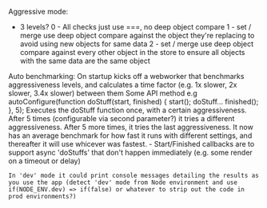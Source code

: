 Aggressive mode:
- 3 levels?
	0 - All checks just use ===, no deep object compare
	1 - set / merge use deep object compare against the object they're replacing to avoid using new objects for same data
	2 - set / merge use deep object compare against every other object in the store to ensure all objects with the same data are the same object

Auto benchmarking:
	On startup kicks off a webworker that benchmarks aggressiveness levels, and calculates a time factor (e.g. 1x slower, 2x slower, 3.4x slower) between them
	Some API method e.g
		autoConfigure(function doStuff(start, finished) {
			start();
			doStuff...
			finished();
		}, 5);
	Executes the doStuff function once, with a certain aggressiveness. After 5 times (configurable via second parameter?) it tries a different aggressiveness. After 5 more times, it tries the last aggressiveness. It now has an average benchmark for how fast it runs with different settings, and thereafter it will use whicever was fastest.
		- Start/Finished callbacks are to support async 'doStuffs' that don't happen immediately (e.g. some render on a timeout or delay)

	In 'dev' mode it could print console messages detailing the results as you use the app (detect 'dev' mode from Node environment and use if(NODE_ENV.dev) => if(false) or whatever to strip out the code in prod environments?)